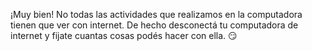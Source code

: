 ¡Muy bien! No todas las actividades que realizamos en la computadora tienen que ver con internet. De hecho desconectá tu computadora de internet y fijate cuantas cosas podés hacer con ella. :smirk: